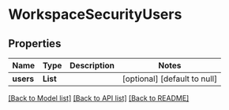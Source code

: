 # WorkspaceSecurityUsers
## Properties

Name | Type | Description | Notes
------------ | ------------- | ------------- | -------------
**users** | **List** |  | [optional] [default to null]

[[Back to Model list]](../README.md#documentation-for-models) [[Back to API list]](../README.md#documentation-for-api-endpoints) [[Back to README]](../README.md)

